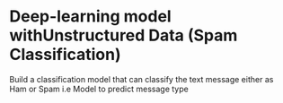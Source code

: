 # Deep-learning model withUnstructured Data (Spam Classification)
Build a classification model that can classify the text message either as Ham or Spam i.e Model to predict message type
